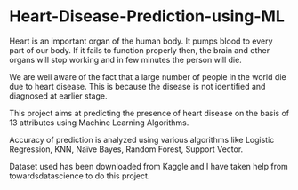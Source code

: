 # Heart-Disease-Prediction-using-ML
Heart is an important organ of the human body. It pumps blood to every part of our body. If it fails to function properly then, the brain and other organs will stop working and in few minutes the person will die.

We are well aware of the fact that a large number of people in the world die due to heart disease. This is because the disease is not identified and diagnosed at earlier stage. 

This project aims at predicting the presence of heart disease on the basis of 13 attributes using Machine Learning Algorithms.

Accuracy of prediction is analyzed using various algorithms like Logistic Regression, KNN, Naïve Bayes, Random Forest, Support Vector.

Dataset used has been downloaded from Kaggle and I have taken help from towardsdatascience to do this project.
